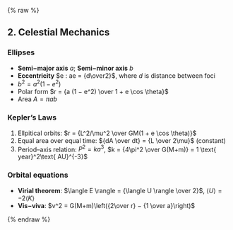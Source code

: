 {% raw %}

## 2. Celestial Mechanics

### Ellipses

* **Semi−major axis** $a$; **Semi−minor axis** $b$
* **Eccentricity** $e : ae = {d\over2}$, where $d$ is distance between foci
* $b^2 = a^2 (1 − e^2)$
* Polar form $r = {a (1 − e^2) \over 1 + e \cos \theta}$
* Area $A = \pi ab$

### Kepler’s Laws

1. Ellpitical orbits: $r = {L^2/\mu^2 \over GM(1 + e \cos \theta)}$
2. Equal area over equal time: ${dA \over dt} = {L \over 2\mu}$ (constant)
3. Period–axis relation: $P^2 = ka^3$, $k = {4\pi^2 \over G(M+m)} = 1 \text{ year}^2\text{ AU}^{-3}$

### Orbital equations

* **Virial theorem**: $\langle E \rangle = {\langle U \rangle \over 2}$, $\langle U \rangle = −2\langle K\rangle$
* **Vis−viva**: $v^2 = G(M+m)\left({2\over r} − {1 \over a}\right)$

{% endraw %}